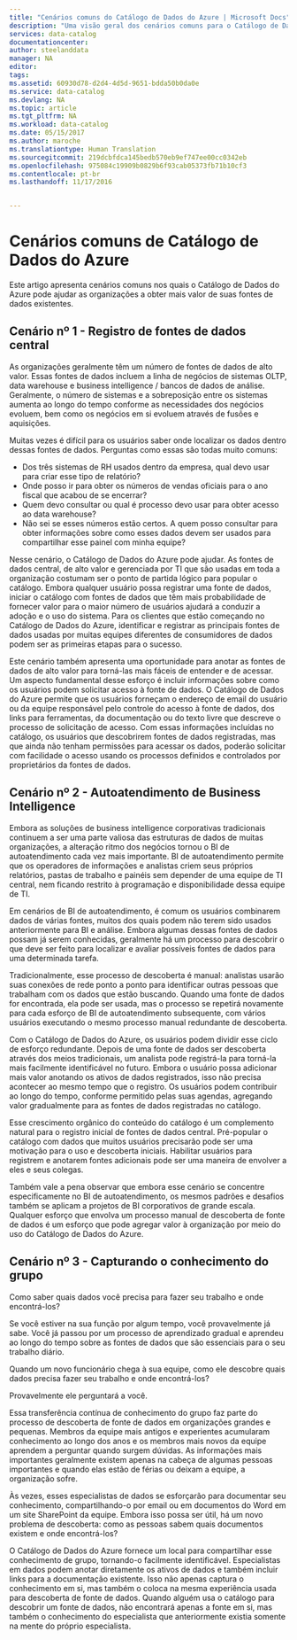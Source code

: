 ```yaml
---
title: "Cenários comuns do Catálogo de Dados do Azure | Microsoft Docs"
description: "Uma visão geral dos cenários comuns para o Catálogo de Dados do Azure, incluindo o registro e a descoberta de fontes de dados de alto valor, a habilitação de business intelligence de autoatendimento e a captura de conhecimento local existente sobre fontes de dados e processos."
services: data-catalog
documentationcenter: 
author: steelanddata
manager: NA
editor: 
tags: 
ms.assetid: 60930d78-d2d4-4d5d-9651-bdda50b0da0e
ms.service: data-catalog
ms.devlang: NA
ms.topic: article
ms.tgt_pltfrm: NA
ms.workload: data-catalog
ms.date: 05/15/2017
ms.author: maroche
ms.translationtype: Human Translation
ms.sourcegitcommit: 219dcbfdca145bedb570eb9ef747ee00cc0342eb
ms.openlocfilehash: 975084c19909b0829b6f93cab05373fb71b10cf3
ms.contentlocale: pt-br
ms.lasthandoff: 11/17/2016


---
```

# <a name="azure-data-catalog-common-scenarios"></a>Cenários comuns de Catálogo de Dados do Azure
Este artigo apresenta cenários comuns nos quais o Catálogo de Dados do Azure pode ajudar as organizações a obter mais valor de suas fontes de dados existentes.

## <a name="scenario-1---registration-of-central-data-sources"></a>Cenário nº 1 - Registro de fontes de dados central
As organizações geralmente têm um número de fontes de dados de alto valor. Essas fontes de dados incluem a linha de negócios de sistemas OLTP, data warehouse e business intelligence / bancos de dados de análise. Geralmente, o número de sistemas e a sobreposição entre os sistemas aumenta ao longo do tempo conforme as necessidades dos negócios evoluem, bem como os negócios em si evoluem através de fusões e aquisições.

Muitas vezes é difícil para os usuários saber onde localizar os dados dentro dessas fontes de dados. Perguntas como essas são todas muito comuns:

* Dos três sistemas de RH usados dentro da empresa, qual devo usar para criar esse tipo de relatório?
* Onde posso ir para obter os números de vendas oficiais para o ano fiscal que acabou de se encerrar?
* Quem devo consultar ou qual é processo devo usar para obter acesso ao data warehouse?
* Não sei se esses números estão certos. A quem posso consultar para obter informações sobre como esses dados devem ser usados para compartilhar esse painel com minha equipe?

Nesse cenário, o Catálogo de Dados do Azure pode ajudar. As fontes de dados central, de alto valor e gerenciada por TI que são usadas em toda a organização costumam ser o ponto de partida lógico para popular o catálogo. Embora qualquer usuário possa registrar uma fonte de dados, iniciar o catálogo com fontes de dados que têm mais probabilidade de fornecer valor para o maior número de usuários ajudará a conduzir a adoção e o uso do sistema. Para os clientes que estão começando no Catálogo de Dados do Azure, identificar e registrar as principais fontes de dados usadas por muitas equipes diferentes de consumidores de dados podem ser as primeiras etapas para o sucesso.

Este cenário também apresenta uma oportunidade para anotar as fontes de dados de alto valor para torná-las mais fáceis de entender e de acessar. Um aspecto fundamental desse esforço é incluir informações sobre como os usuários podem solicitar acesso à fonte de dados. O Catálogo de Dados do Azure permite que os usuários forneçam o endereço de email do usuário ou da equipe responsável pelo controle do acesso à fonte de dados, dos links para ferramentas, da documentação ou do texto livre que descreve o processo de solicitação de acesso. Com essas informações incluídas no catálogo, os usuários que descobrirem fontes de dados registradas, mas que ainda não tenham permissões para acessar os dados, poderão solicitar com facilidade o acesso usando os processos definidos e controlados por proprietários da fontes de dados.

## <a name="scenario-2---self-service-business-intelligence"></a>Cenário nº 2 - Autoatendimento de Business Intelligence
Embora as soluções de business intelligence corporativas tradicionais continuem a ser uma parte valiosa das estruturas de dados de muitas organizações, a alteração ritmo dos negócios tornou o BI de autoatendimento cada vez mais importante. BI de autoatendimento permite que os operadores de informações e analistas criem seus próprios relatórios, pastas de trabalho e painéis sem depender de uma equipe de TI central, nem ficando restrito à programação e disponibilidade dessa equipe de TI.

Em cenários de BI de autoatendimento, é comum os usuários combinarem dados de várias fontes, muitos dos quais podem não terem sido usados anteriormente para BI e análise. Embora algumas dessas fontes de dados possam já serem conhecidas, geralmente há um processo para descobrir o que deve ser feito para localizar e avaliar possíveis fontes de dados para uma determinada tarefa.

Tradicionalmente, esse processo de descoberta é manual: analistas usarão suas conexões de rede ponto a ponto para identificar outras pessoas que trabalham com os dados que estão buscando. Quando uma fonte de dados for encontrada, ela pode ser usada, mas o processo se repetirá novamente para cada esforço de BI de autoatendimento subsequente, com vários usuários executando o mesmo processo manual redundante de descoberta.

Com o Catálogo de Dados do Azure, os usuários podem dividir esse ciclo de esforço redundante. Depois de uma fonte de dados ser descoberta através dos meios tradicionais, um analista pode registrá-la para torná-la mais facilmente identificável no futuro. Embora o usuário possa adicionar mais valor anotando os ativos de dados registrados, isso não precisa acontecer ao mesmo tempo que o registro. Os usuários podem contribuir ao longo do tempo, conforme permitido pelas suas agendas, agregando valor gradualmente para as fontes de dados registradas no catálogo.

Esse crescimento orgânico do conteúdo do catálogo é um complemento natural para o registro inicial de fontes de dados central. Pré-popular o catálogo com dados que muitos usuários precisarão pode ser uma motivação para o uso e descoberta iniciais. Habilitar usuários para registrem e anotarem fontes adicionais pode ser uma maneira de envolver a eles e seus colegas.

Também vale a pena observar que embora esse cenário se concentre especificamente no BI de autoatendimento, os mesmos padrões e desafios também se aplicam a projetos de BI corporativos de grande escala. Qualquer esforço que envolva um processo manual de descoberta de fonte de dados é um esforço que pode agregar valor à organização por meio do uso do Catálogo de Dados do Azure.

## <a name="scenario-3---capturing-tribal-knowledge"></a>Cenário nº 3 - Capturando o conhecimento do grupo
Como saber quais dados você precisa para fazer seu trabalho e onde encontrá-los?

Se você estiver na sua função por algum tempo, você provavelmente já sabe. Você já passou por um processo de aprendizado gradual e aprendeu ao longo do tempo sobre as fontes de dados que são essenciais para o seu trabalho diário.

Quando um novo funcionário chega à sua equipe, como ele descobre quais dados precisa fazer seu trabalho e onde encontrá-los?

Provavelmente ele perguntará a você.

Essa transferência contínua de conhecimento do grupo faz parte do processo de descoberta de fonte de dados em organizações grandes e pequenas. Membros da equipe mais antigos e experientes acumularam conhecimento ao longo dos anos e os membros mais novos da equipe aprendem a perguntar quando surgem dúvidas. As informações mais importantes geralmente existem apenas na cabeça de algumas pessoas importantes e quando elas estão de férias ou deixam a equipe, a organização sofre.

Às vezes, esses especialistas de dados se esforçarão para documentar seu conhecimento, compartilhando-o por email ou em documentos do Word em um site SharePoint da equipe. Embora isso possa ser útil, há um novo problema de descoberta: como as pessoas sabem quais documentos existem e onde encontrá-los?

O Catálogo de Dados do Azure fornece um local para compartilhar esse conhecimento de grupo, tornando-o facilmente identificável. Especialistas em dados podem anotar diretamente os ativos de dados e também incluir links para a documentação existente. Isso não apenas captura o conhecimento em si, mas também o coloca na mesma experiência usada para descoberta de fonte de dados. Quando alguém usa o catálogo para descobrir um fonte de dados, não encontrará apenas a fonte em si, mas também o conhecimento do especialista que anteriormente existia somente na mente do próprio especialista.

